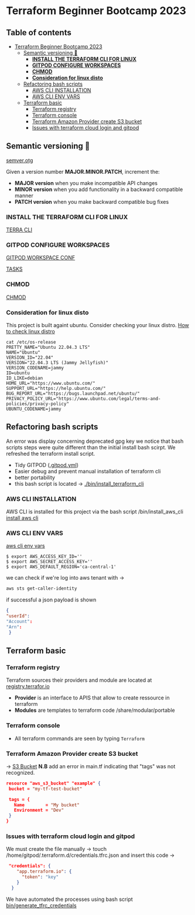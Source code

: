 # Terraform Beginner Bootcamp 2023
## Table of contents
- [Terraform Beginner Bootcamp 2023](#terraform-beginner-bootcamp-2023)
  * [Semantic versioning :mage:](#semantic-versioning--mage-)
    + [**INSTALL THE TERRAFORM CLI FOR LINUX**](#--install-the-terraform-cli-for-linux--)
    + [**GITPOD CONFIGURE WORKSPACES**](#--gitpod-configure-workspaces--)
    + [**CHMOD**](#--chmod--)
    + [**Consideration for linux disto**](#--consideration-for-linux-disto--)
  * [Refactoring bash scripts](#refactoring-bash-scripts)
    + [AWS CLI INSTALLATION](#aws-cli-installation)
    + [AWS CLI ENV VARS](#aws-cli-env-vars)
  * [Terraform basic](#terraform-basic)
    + [Terraform registry](#terraform-registry)
    + [Terraform console](#terraform-console)
    + [Terraform Amazon Provider create S3 bucket](#terraform-amazon-provider-create-s3-bucket)
    + [Issues with terraform cloud login and gitpod](#issues-with-terraform-cloud-login-and-gitpod)


## Semantic versioning :mage:
[semver.otg](https://semver.org/)

Given a version number **MAJOR.MINOR.PATCH**, increment the:

- **MAJOR version** when you make incompatible API changes
- **MINOR version** when you add functionality in a backward compatible manner
- **PATCH version** when you make backward compatible bug fixes

### **INSTALL THE TERRAFORM CLI FOR LINUX**
[TERRA CLI](https://developer.hashicorp.com/terraform/tutorials/aws-get-started/install-cli)

### **GITPOD CONFIGURE WORKSPACES**
[GITPOD WORKSPACE CONF](https://www.gitpod.io/docs/configure/workspaces)

[TASKS](https://www.gitpod.io/docs/configure/workspaces/tasks)

### **CHMOD**
[CHMOD](https://en.wikipedia.org/wiki/Chmod)

### **Consideration for linux disto**
This project is built againt ubuntu. Consider checking your linux distro.
[How to check linux distro](https://www.cyberciti.biz/faq/how-to-check-os-version-in-linux-command-line/)

```
cat /etc/os-release 
PRETTY_NAME="Ubuntu 22.04.3 LTS"
NAME="Ubuntu"
VERSION_ID="22.04"
VERSION="22.04.3 LTS (Jammy Jellyfish)"
VERSION_CODENAME=jammy
ID=ubuntu
ID_LIKE=debian
HOME_URL="https://www.ubuntu.com/"
SUPPORT_URL="https://help.ubuntu.com/"
BUG_REPORT_URL="https://bugs.launchpad.net/ubuntu/"
PRIVACY_POLICY_URL="https://www.ubuntu.com/legal/terms-and-policies/privacy-policy"
UBUNTU_CODENAME=jammy
```

## Refactoring bash scripts
An error was display concerning deprecated gpg key we notice that bash scripts steps were quite different than the initial install bash scirpt. We refreshed the terraform install script.
- Tidy GITPOD ([.gitpod.yml](.gitpod.yml))
- Easier debug and prevent manual installation of terraform cli
- better portability 
- this bash script is located -> [./bin/install_terraform_cli](./bin/install_terraform_cli)

### AWS CLI INSTALLATION

AWS CLI is installed for this project via the bash script /bin/install_aws_cli
[install aws cli](https://docs.aws.amazon.com/cli/latest/userguide/cli-chap-getting-started.html)

### AWS CLI ENV VARS
[aws cli env vars](https://docs.aws.amazon.com/cli/latest/userguide/cli-configure-envvars.html)
```
$ export AWS_ACCESS_KEY_ID=''
$ export AWS_SECRET_ACCESS_KEY=''
$ export AWS_DEFAULT_REGION='ca-central-1'
```
we can check if we're log into aws tenant with -> 
```sh
aws sts get-caller-identity
```

if successful a json payload is shown
```json
{
"userId":
"Account":
"Arn":
 }
 ```

 ## Terraform basic

 ### Terraform registry
 Terraform sources their providers and module are located at [registry.terrafor.io](https://registry.terraform.io/)
 - **Provider** is an interface to APIS that allow to create ressource in terraform
 - **Modules** are templates to terraform code /share/modular/portable

 ### Terraform console
  - All terraform commands are seen by typing ```Terraform ```

 ### Terraform Amazon Provider create S3 bucket
 -> [S3 Bucket](https://registry.terraform.io/providers/hashicorp/aws/latest/docs/resources/s3_bucket)
 **N.B** add an error in main.tf indicating that "tags" was not recognized.
 ```JSON
 resource "aws_s3_bucket" "example" {
  bucket = "my-tf-test-bucket"

  tags = {
    Name        = "My bucket"
    Environment = "Dev"
  }
}
```

### Issues with terraform cloud login and gitpod
We must create the file manually -> touch /home/gitpod/.terraform.d/credentials.tfrc.json
and insert this code ->
```json
 "credentials": {
    "app.terraform.io": {
      "token": "key"
    }
  }

```
We have automated the processes using bash script [bin/generate_tfrc_credentials](/bin/generate_tfrc_credentials)


